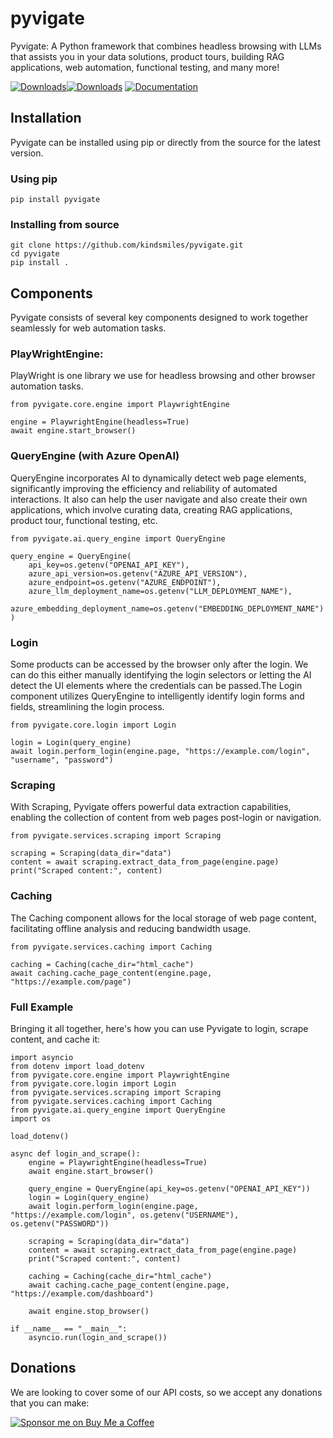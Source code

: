 # pyvigate
Pyvigate: A Python framework that combines headless browsing with LLMs that assists you in your data solutions, product tours, building RAG applications, web automation, functional testing, and many more!

[![Downloads](https://static.pepy.tech/badge/pyvigate/week)](https://pepy.tech/project/pyvigate)[![Downloads](https://static.pepy.tech/badge/pyvigate)](https://pepy.tech/project/pyvigate) [![Documentation](https://img.shields.io/badge/docs-readthedocs-blue)](https://pyvigate.readthedocs.io/en/latest/)


## Installation

Pyvigate can be installed using pip or directly from the source for the latest version.

### Using pip

`pip install pyvigate`

### Installing from source
```
git clone https://github.com/kindsmiles/pyvigate.git
cd pyvigate
pip install .
```

## Components

Pyvigate consists of several key components designed to work together seamlessly for web automation tasks.

### PlayWrightEngine:

PlayWright is one library we use for headless browsing and other browser automation tasks.

```
from pyvigate.core.engine import PlaywrightEngine

engine = PlaywrightEngine(headless=True)
await engine.start_browser()
```


### QueryEngine (with Azure OpenAI)
QueryEngine incorporates AI to dynamically detect web page elements,
significantly improving the efficiency and reliability of automated interactions.
It also can help the user navigate and also create their own applications, which involve curating data, creating RAG applications, product tour, functional testing, etc.

```
from pyvigate.ai.query_engine import QueryEngine

query_engine = QueryEngine(
    api_key=os.getenv("OPENAI_API_KEY"),
    azure_api_version=os.getenv("AZURE_API_VERSION"),
    azure_endpoint=os.getenv("AZURE_ENDPOINT"),
    azure_llm_deployment_name=os.getenv("LLM_DEPLOYMENT_NAME"),
    azure_embedding_deployment_name=os.getenv("EMBEDDING_DEPLOYMENT_NAME")
)

```

### Login

Some products can be accessed by the browser only after the login. We can do this either manually identifying the login selectors or letting the AI detect the UI elements where the credentials can be passed.The Login component utilizes QueryEngine to intelligently identify login forms and fields, streamlining the login process.

```
from pyvigate.core.login import Login

login = Login(query_engine)
await login.perform_login(engine.page, "https://example.com/login", "username", "password")
```


### Scraping

With Scraping, Pyvigate offers powerful data extraction capabilities, enabling the collection of content from web pages post-login or navigation.

```
from pyvigate.services.scraping import Scraping

scraping = Scraping(data_dir="data")
content = await scraping.extract_data_from_page(engine.page)
print("Scraped content:", content)
```


### Caching

The Caching component allows for the local storage of web page content, facilitating offline analysis and reducing bandwidth usage.
```
from pyvigate.services.caching import Caching

caching = Caching(cache_dir="html_cache")
await caching.cache_page_content(engine.page, "https://example.com/page")
```


### Full Example

Bringing it all together, here's how you can use Pyvigate to login, scrape content, and cache it:


```
import asyncio
from dotenv import load_dotenv
from pyvigate.core.engine import PlaywrightEngine
from pyvigate.core.login import Login
from pyvigate.services.scraping import Scraping
from pyvigate.services.caching import Caching
from pyvigate.ai.query_engine import QueryEngine
import os

load_dotenv()

async def login_and_scrape():
    engine = PlaywrightEngine(headless=True)
    await engine.start_browser()

    query_engine = QueryEngine(api_key=os.getenv("OPENAI_API_KEY"))
    login = Login(query_engine)
    await login.perform_login(engine.page, "https://example.com/login", os.getenv("USERNAME"), os.getenv("PASSWORD"))

    scraping = Scraping(data_dir="data")
    content = await scraping.extract_data_from_page(engine.page)
    print("Scraped content:", content)

    caching = Caching(cache_dir="html_cache")
    await caching.cache_page_content(engine.page, "https://example.com/dashboard")

    await engine.stop_browser()

if __name__ == "__main__":
    asyncio.run(login_and_scrape())
```

## Donations
We are looking to cover some of our API costs, so we accept any donations that you can make:

[![Sponsor me on Buy Me a Coffee](https://cdn.buymeacoffee.com/buttons/default-orange.png)](https://www.buymeacoffee.com/abhijithneilabr)
